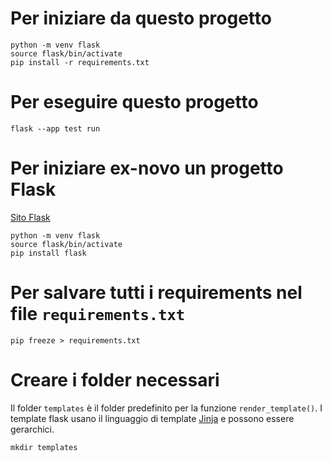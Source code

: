 # Per iniziare da questo progetto

```
python -m venv flask
source flask/bin/activate
pip install -r requirements.txt
```

# Per eseguire questo progetto

```
flask --app test run
```

# Per iniziare ex-novo un progetto Flask

[Sito Flask](https://flask.palletsprojects.com/en/stable/)

```
python -m venv flask
source flask/bin/activate
pip install flask
```

# Per salvare tutti i requirements nel file `requirements.txt`

```
pip freeze > requirements.txt
```


# Creare i folder necessari

Il folder `templates` è il folder predefinito per la funzione `render_template()`. I template flask usano il linguaggio di template [Jinja](https://palletsprojects.com/projects/jinja/) e possono essere gerarchici.

```
mkdir templates
```




